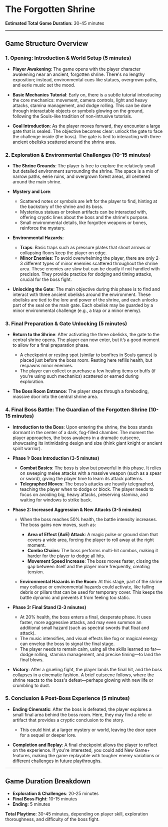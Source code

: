 # The Forgotten Shrine

**Estimated Total Game Duration:** 30-45 minutes  

---

## Game Structure Overview

### 1. Opening: Introduction & World Setup (5 minutes)

- **Player Awakening**: The game opens with the player character awakening near an ancient, forgotten shrine. There's no lengthy exposition; instead, environmental cues like statues, overgrown paths, and eerie music set the mood.
  
- **Basic Mechanics Tutorial**: Early on, there is a subtle tutorial introducing the core mechanics: movement, camera controls, light and heavy attacks, stamina management, and dodge rolling. This can be done through interactable objects or symbols glowing on the ground, following the Souls-like tradition of non-intrusive tutorials.

- **Goal Introduction**: As the player moves forward, they encounter a large gate that is sealed. The objective becomes clear: unlock the gate to face the challenge inside (the boss). The gate is tied to interacting with three ancient obelisks scattered around the shrine area.

### 2. Exploration & Environmental Challenges (10-15 minutes)

- **The Shrine Grounds**: The player is free to explore the relatively small but detailed environment surrounding the shrine. The space is a mix of narrow paths, eerie ruins, and overgrown forest areas, all centered around the main shrine.

- **Mystery and Lore**:
  - Scattered notes or symbols are left for the player to find, hinting at the backstory of the shrine and its boss.
  - Mysterious statues or broken artifacts can be interacted with, offering cryptic lines about the boss and the shrine's purpose.
  - Small environmental details, like forgotten weapons or bones, reinforce the mystery.

- **Environmental Hazards**:
  - **Traps**: Basic traps such as pressure plates that shoot arrows or collapsing floors keep the player on edge.
  - **Minor Enemies**: To avoid overwhelming the player, there are only 2-3 different types of minor enemies scattered throughout the shrine area. These enemies are slow but can be deadly if not handled with precision. They provide practice for dodging and timing attacks, crucial for the boss fight.

- **Unlocking the Gate**: The main objective during this phase is to find and interact with three ancient obelisks around the environment. These obelisks are tied to the lore and power of the shrine, and each unlocks part of the seal on the main gate. Each obelisk may be guarded by a minor environmental challenge (e.g., a trap or a minor enemy).

### 3. Final Preparation & Gate Unlocking (5 minutes)

- **Return to the Shrine**: After activating the three obelisks, the gate to the central shrine opens. The player can now enter, but it’s a good moment to allow for a final preparation phase.
  
  - A checkpoint or resting spot (similar to bonfires in Souls games) is placed just before the boss room. Resting here refills health, but respawns minor enemies.
  - The player can collect or purchase a few healing items or buffs (if you're using such mechanics) scattered or earned during exploration.

- **The Boss Room Entrance**: The player steps through a foreboding, massive door into the central shrine area.

### 4. Final Boss Battle: The Guardian of the Forgotten Shrine (10-15 minutes)

- **Introduction to the Boss**: Upon entering the shrine, the boss stands dormant in the center of a dark, fog-filled chamber. The moment the player approaches, the boss awakens in a dramatic cutscene, showcasing its intimidating design and size (think giant knight or ancient spirit warrior).

- **Phase 1: Boss Introduction (3-5 minutes)**
  - **Combat Basics**: The boss is slow but powerful in this phase. It relies on sweeping melee attacks with a massive weapon (such as a spear or sword), giving the player time to learn its attack patterns.
  - **Telegraphed Moves**: The boss’s attacks are heavily telegraphed, teaching the player when to dodge or block. The player needs to focus on avoiding big, heavy attacks, preserving stamina, and waiting for windows to strike back.

- **Phase 2: Increased Aggression & New Attacks (3-5 minutes)**
  - When the boss reaches 50% health, the battle intensity increases. The boss gains new moves, such as:
    - **Area of Effect (AoE) Attack**: A magic pulse or ground slam that covers a wide area, forcing the player to roll away at the right moment.
    - **Combo Chains**: The boss performs multi-hit combos, making it harder for the player to dodge all hits.
    - **Movement Speed Increase**: The boss moves faster, closing the gap between itself and the player more frequently, creating tension.
  
  - **Environmental Hazards in the Room**: At this stage, part of the shrine may collapse or environmental hazards could activate, like falling debris or pillars that can be used for temporary cover. This keeps the battle dynamic and prevents it from feeling too static.

- **Phase 3: Final Stand (2-3 minutes)**
  - At 20% health, the boss enters a final, desperate phase. It uses faster, more aggressive attacks, and may even summon an additional small hazard (such as spectral swords that float and attack).
  - The music intensifies, and visual effects like fog or magical energy can envelop the boss to signal the final stage.
  - The player needs to remain calm, using all the skills learned so far—dodge rolling, stamina management, and precise timing—to land the final blows.

- **Victory**: After a grueling fight, the player lands the final hit, and the boss collapses in a cinematic fashion. A brief cutscene follows, where the shrine reacts to the boss's defeat—perhaps glowing with new life or crumbling to dust.

### 5. Conclusion & Post-Boss Experience (5 minutes)

- **Ending Cinematic**: After the boss is defeated, the player explores a small final area behind the boss room. Here, they may find a relic or artifact that provides a cryptic conclusion to the story.
  - This could hint at a larger mystery or world, leaving the door open for a sequel or deeper lore.

- **Completion and Replay**: A final checkpoint allows the player to reflect on the experience. If you're interested, you could add New Game+ features, making the game replayable with tougher enemy variations or different challenges in future playthroughs.

---

## Game Duration Breakdown

- **Exploration & Challenges**: 20-25 minutes
- **Final Boss Fight**: 10-15 minutes
- **Ending**: 5 minutes

**Total Playtime**: 30-45 minutes, depending on player skill, exploration thoroughness, and difficulty of the boss fight.
